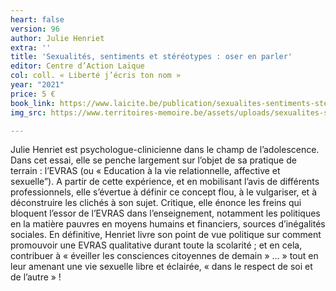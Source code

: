 ```yaml
---
heart: false
version: 96
author: Julie Henriet
extra: ''
title: 'Sexualités, sentiments et stéréotypes : oser en parler'
editor: Centre d’Action Laïque
col: coll. « Liberté j’écris ton nom »
year: "2021"
price: 5 €
book_link: https://www.laicite.be/publication/sexualites-sentiments-stereotypes/
img_src: https://www.territoires-memoire.be/assets/uploads/sexualites-sentiments-et-stereotypes.jpg

---
```

Julie Henriet est psychologue-clinicienne dans le champ de l’adolescence. Dans cet essai, elle se penche largement sur l’objet de sa pratique de terrain : l’EVRAS (ou « Education à la vie relationnelle, affective et sexuelle”). A partir de cette expérience, et en mobilisant l’avis de différents professionnels, elle s’évertue à définir ce concept flou, à le vulgariser, et à déconstruire les clichés à son sujet. Critique, elle énonce les freins qui bloquent l’essor de l’EVRAS dans l’enseignement, notamment les politiques en la matière pauvres en moyens humains et financiers, sources d’inégalités sociales. En définitive, Henriet livre son point de vue politique sur comment promouvoir une EVRAS qualitative durant toute la scolarité ; et en cela, contribuer à « éveiller les consciences citoyennes de demain » … » tout en leur amenant une vie sexuelle libre et éclairée, « dans le respect de soi et de l’autre » !